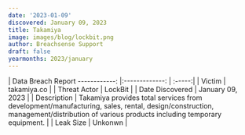 ```yaml
---
date: '2023-01-09'
discovered: January 09, 2023
title: Takamiya
image: images/blog/lockbit.png
author: Breachsense Support
draft: false
yearmonths: 2023/january
---
```



| Data Breach Report
------------:     |:-------------:    | :-----:|
| Victim      | takamiya.co      | 
| Threat Actor      | LockBit      | 
| Date Discovered      | January 09, 2023      | 
| Description      | Takamiya provides total services from development/manufacturing, sales, rental, design/construction, management/distribution of various products including temporary equipment.      | 
| Leak Size      | Unkonwn      | 


